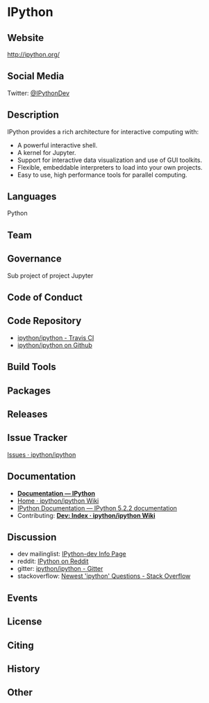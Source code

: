 # IPython

## Website

<http://ipython.org/>

## Social Media

Twitter: [@IPythonDev](https://twitter.com/ipythondev)

## Description

IPython provides a rich architecture for interactive computing with:

- A powerful interactive shell.
- A kernel for Jupyter.
- Support for interactive data visualization and use of GUI toolkits.
- Flexible, embeddable interpreters to load into your own projects.
- Easy to use, high performance tools for parallel computing.

## Languages

Python

## Team


## Governance

Sub project of project Jupyter

## Code of Conduct

## Code Repository

- [ipython/ipython - Travis CI](https://travis-ci.org/ipython/ipython)
- [ipython/ipython on Github](https://github.com/ipython/ipython)

## Build Tools

## Packages

## Releases

## Issue Tracker

[Issues · ipython/ipython](https://github.com/ipython/ipython/issues)

## Documentation

- [**Documentation — IPython**](http://ipython.org/documentation.html)
- [Home · ipython/ipython Wiki](https://github.com/ipython/ipython/wiki)
- [IPython Documentation — IPython 5.2.2 documentation](http://ipython.readthedocs.io/en/stable/)
- Contributing: [**Dev: Index · ipython/ipython Wiki**](https://github.com/ipython/ipython/wiki/Dev:-Index)

## Discussion

- dev mailinglist: [IPython-dev Info Page](https://mail.scipy.org/mailman/listinfo/ipython-dev)
- reddit: [IPython on Reddit](https://www.reddit.com/r/IPython/)
- gitter: [ipython/ipython - Gitter](https://gitter.im/ipython/ipython)
- stackoverflow: [Newest 'ipython' Questions - Stack Overflow](http://stackoverflow.com/questions/tagged/ipython)

## Events

## License

## Citing

## History

## Other
